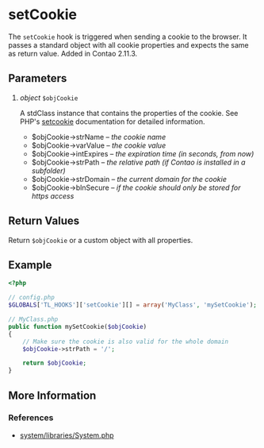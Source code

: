 # setCookie


The `setCookie` hook is triggered when sending a cookie to the browser. It passes a standard object with all cookie properties and expects the same as return value. Added in Contao 2.11.3.


## Parameters 

1. *object* `$objCookie`

	A stdClass instance that contains the properties of the cookie. See PHP's [setcookie](http://php.net/setcookie) documentation for detailed information.
	- $objCookie->strName		*– the cookie name*
	- $objCookie->varValue		*– the cookie value*
	- $objCookie->intExpires	*– the expiration time (in seconds, from now)*
	- $objCookie->strPath		*– the relative path (if Contao is installed in a subfolder)*
	- $objCookie->strDomain		*– the current domain for the cookie*
	- $objCookie->blnSecure		*– if the cookie should only be stored for https access*


## Return Values 

Return `$objCookie` or a custom object with all properties.


## Example 

```php
<?php

// config.php
$GLOBALS['TL_HOOKS']['setCookie'][] = array('MyClass', 'mySetCookie');

// MyClass.php
public function mySetCookie($objCookie)
{
	// Make sure the cookie is also valid for the whole domain
	$objCookie->strPath = '/';

	return $objCookie;
}
```


## More Information


### References

- [system/libraries/System.php](https://github.com/contao/core/blob/2.11.7/system/libraries/System.php#L720)
